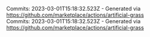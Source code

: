 Commits: 2023-03-01T15:18:32.523Z - Generated via https://github.com/marketplace/actions/artificial-grass
<br>
Commits: 2023-03-01T15:18:32.523Z - Generated via https://github.com/marketplace/actions/artificial-grass
<br>
